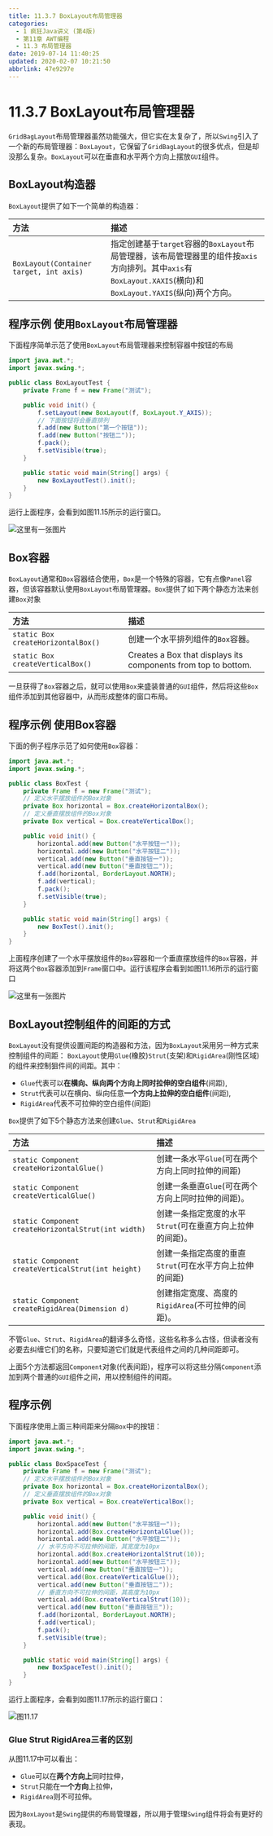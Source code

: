 ```yaml
---
title: 11.3.7 BoxLayout布局管理器
categories: 
  - 1 疯狂Java讲义 (第4版)
  - 第11章 AWT编程
  - 11.3 布局管理器
date: 2019-07-14 11:40:25
updated: 2020-02-07 10:21:50
abbrlink: 47e9297e
---
```

# 11.3.7 BoxLayout布局管理器
`GridBagLayout`布局管理器虽然功能强大，但它实在太复杂了，所以`Swing`引入了一个新的布局管理器：`BoxLayout`，它保留了`GridBagLayout`的很多优点，但是却没那么复杂。`BoxLayout`可以在垂直和水平两个方向上摆放`GUI`组件。

## BoxLayout构造器
`BoxLayout`提供了如下一个简单的构造器：

|方法|描述|
|:--|:--|
|`BoxLayout(Container target, int axis)`|指定创建基于`target`容器的`BoxLayout`布局管理器，该布局管理器里的组件按`axis`方向排列。其中`axis`有`BoxLayout.XAXIS`(横向)和`BoxLayout.YAXIS`(纵向)两个方向。|

## 程序示例 使用`BoxLayout`布局管理器
下面程序简单示范了使用`BoxLayout`布局管理器来控制容器中按钮的布局

```java
import java.awt.*;
import javax.swing.*;

public class BoxLayoutTest {
    private Frame f = new Frame("测试");

    public void init() {
        f.setLayout(new BoxLayout(f, BoxLayout.Y_AXIS));
        // 下面按钮将会垂直排列
        f.add(new Button("第一个按钮"));
        f.add(new Button("按钮二"));
        f.pack();
        f.setVisible(true);
    }

    public static void main(String[] args) {
        new BoxLayoutTest().init();
    }
}
```
运行上面程序，会看到如图11.15所示的运行窗口。

![这里有一张图片](https://raw.githubusercontent.com/lanlan2017/images/master/CrazyJavaHandout/Chapter11/11.3.7/1.png)

## Box容器

`BoxLayout`通常和`Box`容器结合使用，`Box`是一个特殊的容器，它有点像`Panel`容器，但该容器默认使用`BoxLayout`布局管理器。`Box`提供了如下两个静态方法来创建`Box`对象

|方法|描述|
|:--|:--|
|`static Box createHorizontalBox()`|创建一个水平排列组件的`Box`容器。|
|`static Box createVerticalBox()`|Creates a Box that displays its components from top to bottom.|

一旦获得了`Box`容器之后，就可以使用`Box`来盛装普通的`GUI`组件，然后将这些`Box`组件添加到其他容器中，从而形成整体的窗口布局。

## 程序示例 使用Box容器
下面的例子程序示范了如何使用`Box`容器：
```java
import java.awt.*;
import javax.swing.*;

public class BoxTest {
    private Frame f = new Frame("测试");
    // 定义水平摆放组件的Box对象
    private Box horizontal = Box.createHorizontalBox();
    // 定义垂直摆放组件的Box对象
    private Box vertical = Box.createVerticalBox();

    public void init() {
        horizontal.add(new Button("水平按钮一"));
        horizontal.add(new Button("水平按钮二"));
        vertical.add(new Button("垂直按钮一"));
        vertical.add(new Button("垂直按钮二"));
        f.add(horizontal, BorderLayout.NORTH);
        f.add(vertical);
        f.pack();
        f.setVisible(true);
    }

    public static void main(String[] args) {
        new BoxTest().init();
    }
}
```
上面程序创建了一个水平摆放组件的`Box`容器和一个垂直摆放组件的`Box`容器，并将这两个`Box`容器添加到`Frame`窗口中。运行该程序会看到如图11.16所示的运行窗口

![这里有一张图片](https://raw.githubusercontent.com/lanlan2017/images/master/CrazyJavaHandout/Chapter11/11.3.7/2.png)

## BoxLayout控制组件的间距的方式
`BoxLayout`没有提供设置间距的构造器和方法，因为`BoxLayout`采用另一种方式来控制组件的间距：
`BoxLayout`使用`Glue`(橡胶)`Strut`(支架)和`RigidArea`(刚性区域)的组件来控制狙件间的间距。其中：

- `Glue`代表可以**在横向、纵向两个方向上同时拉伸的空白组件**(间距),
- `Strut`代表可以在横向、纵向任意**一个方向上拉伸的空白组件**(间距),
- `RigidArea`代表不可拉伸的空白组件(间距)

`Box`提供了如下5个静态方法来创建`Glue`、`Strut`和`RigidArea`

|方法|描述|
|:--|:--|
|`static Component createHorizontalGlue()`|创建一条水平`Glue`(可在两个方向上同时拉伸的间距)|
|`static Component createVerticalGlue()`|创建一条垂直`Glue`(可在两个方向上同时拉伸的间距)。|
|`static Component createHorizontalStrut(int width)`|创建一条指定宽度的水平`Strut`(可在垂直方向上拉伸的间距)。|
|`static Component createVerticalStrut(int height)`|创建一条指定高度的垂直`Strut`(可在水平方向上拉伸的间距)|
|`static Component createRigidArea(Dimension d)`|创建指定宽度、高度的`RigidArea`(不可拉伸的间距)。|

不管`Glue`、`Strut`、`RigidArea`的翻译多么奇怪，这些名称多么古怪，但读者没有必要去纠缠它们的名称，只要知道它们就是代表组件之间的几种间距即可。

上面5个方法都返回`Component`对象(代表间距)，程序可以将这些分隔`Component`添加到两个普通的`GUI`组件之间，用以控制组件的间距。

## 程序示例
下面程序使用上面三种间距来分隔`Box`中的按钮：
```java
import java.awt.*;
import javax.swing.*;

public class BoxSpaceTest {
    private Frame f = new Frame("测试");
    // 定义水平摆放组件的Box对象
    private Box horizontal = Box.createHorizontalBox();
    // 定义垂直摆放组件的Box对象
    private Box vertical = Box.createVerticalBox();

    public void init() {
        horizontal.add(new Button("水平按钮一"));
        horizontal.add(Box.createHorizontalGlue());
        horizontal.add(new Button("水平按钮二"));
        // 水平方向不可拉伸的间距，其宽度为10px
        horizontal.add(Box.createHorizontalStrut(10));
        horizontal.add(new Button("水平按钮三"));
        vertical.add(new Button("垂直按钮一"));
        vertical.add(Box.createVerticalGlue());
        vertical.add(new Button("垂直按钮二"));
        // 垂直方向不可拉伸的间距，其高度为10px
        vertical.add(Box.createVerticalStrut(10));
        vertical.add(new Button("垂直按钮三"));
        f.add(horizontal, BorderLayout.NORTH);
        f.add(vertical);
        f.pack();
        f.setVisible(true);
    }

    public static void main(String[] args) {
        new BoxSpaceTest().init();
    }
}
```
运行上面程序，会看到如图11.17所示的运行窗口：

![图11.17](https://raw.githubusercontent.com/lanlan2017/images/master/CrazyJavaHandout/Chapter11/11.3.7/3.png)

### Glue Strut RigidArea三者的区别
从图11.17中可以看出：

- `Glue`可以在**两个方向上**同时拉伸，
- `Strut`只能在**一个方向**上拉伸，
- `RigidArea`则不可拉伸。

因为`BoxLayout`是`Swing`提供的布局管理器，所以用于管理`Swing`组件将会有更好的表现。

<!-- CrazyJavaHandout/Chapter11/11.3.7/ -->
